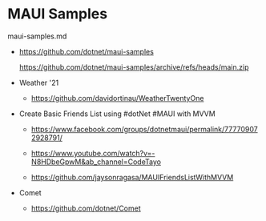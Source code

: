 # MAUI Samples

maui-samples.md

*   https://github.com/dotnet/maui-samples

    https://github.com/dotnet/maui-samples/archive/refs/heads/main.zip
    
*   Weather '21

    *   https://github.com/davidortinau/WeatherTwentyOne

*   Create Basic Friends List using #dotNet #MAUI with MVVM

    *   https://www.facebook.com/groups/dotnetmaui/permalink/777709072928791/

    *   https://www.youtube.com/watch?v=-N8HDbeGpwM&ab_channel=CodeTayo

    *   https://github.com/jaysonragasa/MAUIFriendsListWithMVVM

*   Comet

    *   https://github.com/dotnet/Comet